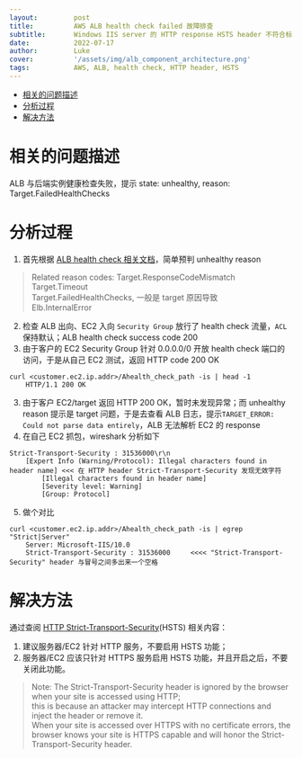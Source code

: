 ```yaml
---
layout:         post
title:          AWS ALB health check failed 故障排查
subtitle:		Windows IIS server 的 HTTP response HSTS header 不符合标准
date:           2022-07-17
author:         Luke
cover:          '/assets/img/alb_component_architecture.png'
tags:           AWS, ALB, health check, HTTP header, HSTS
---
```

- [相关的问题描述](#相关的问题描述)
- [分析过程](#分析过程)
- [解决方法](#解决方法)

# 相关的问题描述
ALB 与后端实例健康检查失败，提示 state: unhealthy, reason: Target.FailedHealthChecks   

# 分析过程  
1. 首先根据 [ALB health check 相关文档](https://docs.amazonaws.cn/en_us/elasticloadbalancing/latest/application/target-group-health-checks.html)，简单预判 unhealthy reason
> Related reason codes: 
    Target.ResponseCodeMismatch  
    Target.Timeout   
    Target.FailedHealthChecks, 一般是 target 原因导致  
    Elb.InternalError  
2. 检查 ALB 出向、EC2 入向 `Security Group` 放行了 health check 流量，`ACL` 保持默认；ALB health check success code 200  
3. 由于客户的 EC2 Security Group 针对 0.0.0.0/0 开放 health check 端口的访问，于是从自己 EC2 测试，返回 HTTP code 200 OK  
```
curl <customer.ec2.ip.addr>/Ahealth_check_path -is | head -1  
    HTTP/1.1 200 OK  
```
3. 由于客户 EC2/target 返回 HTTP 200 OK，暂时未发现异常；而 unhealthy reason 提示是 target 问题，于是去查看 ALB 日志，提示`TARGET_ERROR: Could not parse data entirely`，ALB 无法解析 EC2 的 response  
4. 在自己 EC2 抓包，wireshark 分析如下  
```
Strict-Transport-Security : 31536000\r\n
    [Expert Info (Warning/Protocol): Illegal characters found in header name] <<< 在 HTTP header Strict-Transport-Security 发现无效字符
        [Illegal characters found in header name]
        [Severity level: Warning]
        [Group: Protocol]
```
5. 做个对比  
```
curl <customer.ec2.ip.addr>/Ahealth_check_path -is | egrep "Strict|Server"
    Server: Microsoft-IIS/10.0
    Strict-Transport-Security : 31536000     <<<< "Strict-Transport-Security" header 与冒号之间多出来一个空格
```
# 解决方法  
通过查阅 [HTTP Strict-Transport-Security](https://developer.mozilla.org/en-US/docs/Web/HTTP/Headers/Strict-Transport-Security)(HSTS) 相关内容：
1. 建议服务器/EC2 针对 HTTP 服务，不要启用 HSTS 功能；
2. 服务器/EC2 应该只针对 HTTPS 服务启用 HSTS 功能，并且开启之后，不要关闭此功能。
> Note: 
    The Strict-Transport-Security header is ignored by the browser when your site is accessed using HTTP;   
    this is because an attacker may intercept HTTP connections and inject the header or remove it.   
    When your site is accessed over HTTPS with no certificate errors, the browser knows your site is HTTPS capable and will honor the Strict-Transport-Security header.   

